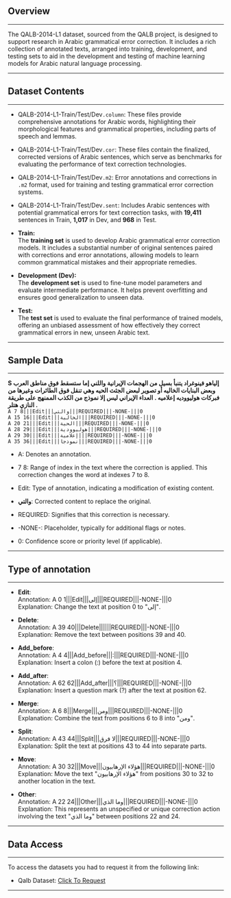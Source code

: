 ## Overview  
---
The QALB-2014-L1 dataset, sourced from the QALB project, is designed to support research in Arabic grammatical error correction. It includes a rich collection of annotated texts, arranged into training, development, and testing sets to aid in the development and testing of machine learning models for Arabic natural language processing.

---

## Dataset Contents
---
* QALB-2014-L1-Train/Test/Dev`.column`: These files provide comprehensive annotations for Arabic words, highlighting their morphological features and grammatical properties, including parts of speech and lemmas.
      
* QALB-2014-L1-Train/Test/Dev`.cor`: These files contain the finalized, corrected versions of Arabic sentences, which serve as benchmarks for evaluating the performance of text correction technologies.
  
* QALB-2014-L1-Train/Test/Dev`.m2`: Error annotations and corrections in `.m2` format, used for training and testing grammatical error correction systems.
  
* QALB-2014-L1-Train/Test/Dev`.sent`: Includes Arabic sentences with potential grammatical errors for text correction tasks, with **19,411** sentences in Train, **1,017** in Dev, and **968** in Test.

- **Train:**    
  The **training set** is used to develop Arabic grammatical error correction models. It includes a substantial number of original sentences paired with corrections and error annotations, allowing models to learn common grammatical mistakes and their appropriate remedies.

- **Development (Dev):**    
  The **development set** is used to fine-tune model parameters and evaluate intermediate performance. It helps prevent overfitting and ensures good generalization to unseen data.

- **Test:**    
  The **test set** is used to evaluate the final performance of trained models, offering an unbiased assessment of how effectively they correct grammatical errors in new, unseen Arabic text.
---
## Sample Data
---
**S إلياهو فينوغراد يتنبأ بسيل من الهجمات الإيرانية واللني إما ستسقط فوق مناطق العرب وبعض البنايات الخاليه أو تصوير لبعض الجثث الحيه وهي تنقل فوق الطائرات وغيرها من فبركات هوليووديه إعلاميه . العداء الإيراني ليس إلا نموذج من الكذب الممنهج على طريقة النازي هتلر .**  
`A 7 8|||Edit|||والتي|||REQUIRED|||-NONE-|||0`  
`A 15 16|||Edit|||الخالية|||REQUIRED|||-NONE-|||0`  
`A 20 21|||Edit|||الحية|||REQUIRED|||-NONE-|||0`  
`A 28 29|||Edit|||هوليوودية|||REQUIRED|||-NONE-|||0`  
`A 29 30|||Edit|||إعلامية|||REQUIRED|||-NONE-|||0`  
`A 35 36|||Edit|||نموذجا|||REQUIRED|||-NONE-|||0`  

* A: Denotes an annotation.

* 7 8: Range of index in the text where the correction is applied. This correction changes the word at indexes 7 to 8.

* Edit: Type of annotation, indicating a modification of existing content.  

* <span dir="ltr">**والتي**: Corrected content to replace the original.</span>

* REQUIRED: Signifies that this correction is necessary.  

* -NONE-: Placeholder, typically for additional flags or notes.    

* 0: Confidence score or priority level (if applicable).    
---
## Type of annotation 
---  
- **Edit**:  
Annotation: A 0 1|||Edit|||إلى|||REQUIRED|||-NONE-|||0  
Explanation: Change the text at position 0 to "إلى".  

- **Delete**:  
Annotation: A 39 40|||Delete||||||REQUIRED|||-NONE-|||0  
Explanation: Remove the text between positions 39 and 40.  

- **Add_before**:  
Annotation: A 4 4|||Add_before|||:|||REQUIRED|||-NONE-|||0  
Explanation: Insert a colon (:) before the text at position 4.  

- **Add_after**:  
Annotation: A 62 62|||Add_after|||؟|||REQUIRED|||-NONE-|||0  
Explanation: Insert a question mark (?) after the text at position 62.  

- **Merge**:  
Annotation: A 6 8|||Merge|||ومن|||REQUIRED|||-NONE-|||0  
Explanation: Combine the text from positions 6 to 8 into "ومن".  

- **Split**:  
Annotation: A 43 44|||Split|||لا فرق|||REQUIRED|||-NONE-|||0  
Explanation: Split the text at positions 43 to 44 into separate parts.  

- **Move**:  
Annotation: A 30 32|||Move|||هؤلاء الإرهابيون|||REQUIRED|||-NONE-|||0  
Explanation: Move the text "هؤلاء الإرهابيون" from positions 30 to 32 to another location in the text.  

- **Other**:  
Annotation: A 22 24|||Other|||وما الذي|||REQUIRED|||-NONE-|||0  
Explanation: This represents an unspecified or unique correction action involving the text "وما الذي" between positions 22 and 24.  
---



## Data Access
---
To access the datasets you had to request it from the following link:
- Qalb Dataset: [Click To Request](https://docs.google.com/forms/d/e/1FAIpQLScSsuAu1_84KORcpzOKTid0nUMQDZNQKKnVcMilaIZ6QF-xdw/viewform)
---
